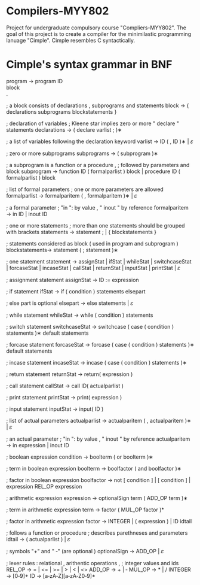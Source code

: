 # Compilers-MYY802
Project for undergraduate compulsory course "Compliers-MYY802". 
The goal of this project is to create a compiler for the minimilastic programming lanuage "Cimple".
Cimple resembles C syntactically. 

# Cimple's syntax grammar in BNF

program → program ID  <br>
block  <br>
.  <br>

; a block consists of declarations , subprograms and statements
block → {
declarations
subprograms
blockstatements
}

; declaration of variables
; Kleene star implies zero or more " declare " statements
declarations → ( declare varlist ; )∗

; a list of variables following the declaration keyword
varlist → ID
( , ID )∗
| 𝜀

; zero or more subprograms
subprograms → ( subprogram )∗

; a subprogram is a function or a procedure ,
; followed by parameters and block
subprogram → function ID ( formalparlist )
block
| procedure ID ( formalparlist )
block

; list of formal parameters
; one or more parameters are allowed
formalparlist → formalparitem
( , formalparitem )∗
| 𝜀

; a formal parameter
; "in ": by value , " inout " by reference
formalparitem → in ID
| inout ID

; one or more statements
; more than one statements should be grouped with brackets
statements → statement ;
| {
blockstatements
}

; statements considered as block ( used in program and subprogram )
blockstatements→ statement
( ; statement )∗

; one statement
statement → assignStat
| ifStat
| whileStat
| switchcaseStat
| forcaseStat
| incaseStat
| callStat
| returnStat
| inputStat
| printStat
| 𝜀

; assignment statement
assignStat → ID := expression

; if statement
ifStat → if ( condition )
statements
elsepart

; else part is optional
elsepart → else
statements
| 𝜀

; while statement
whileStat → while ( condition )
statements

; switch statement
switchcaseStat → switchcase
( case ( condition ) statements )∗
default statements

; forcase statement
forcaseStat → forcase
( case ( condition ) statements )∗
default statements

; incase statement
incaseStat → incase
( case ( condition ) statements )∗

; return statement
returnStat → return( expression )

; call statement
callStat → call ID( actualparlist )

; print statement
printStat → print( expression )

; input statement
inputStat → input( ID )

; list of actual parameters
actualparlist → actualparitem
( , actualparitem )∗
| 𝜀

; an actual parameter
; "in ": by value , " inout " by reference
actualparitem → in expression
| inout ID

; boolean expression
condition → boolterm
( or boolterm )∗

; term in boolean expression
boolterm → boolfactor
( and boolfactor )∗

; factor in boolean expression
boolfactor → not [ condition ]
| [ condition ]
| expression REL_OP expression

; arithmetic expression
expression → optionalSign term
( ADD_OP term )∗

; term in arithmetic expression
term → factor
( MUL_OP factor )*

; factor in arithmetic expression
factor → INTEGER
| ( expression )
| ID idtail

; follows a function or procedure
;  describes parethneses and parameters
idtail → ( actualparlist )
| 𝜀

; symbols "+" and " ‐" (are optional )
optionalSign → ADD_OP
| 𝜀


; lexer rules : relational , arithentic operations ,
; integer values and ids
REL_OP → = | <= | >= | > | < | <>
ADD_OP → + | ‐
MUL_OP → * | /
INTEGER → [0‐9]+
ID → [a‐zA‐Z][a‐zA‐Z0‐9]*

